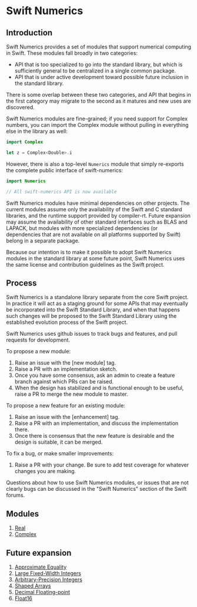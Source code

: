 # Swift Numerics
  
## Introduction
Swift Numerics provides a set of modules that support numerical computing in Swift.
These modules fall broadly in two categories:

- API that is too specialized to go into the standard library, but which is sufficiently general to be centralized in a single common package.
- API that is under active development toward possible future inclusion in the standard library.

There is some overlap between these two categories, and API that begins in the first category may migrate to the second as it matures and new uses are discovered.

Swift Numerics modules are fine-grained; if you need support for Complex numbers, you can import the Complex module without pulling in everything else in the library as well:
```swift
import Complex

let z = Complex<Double>.i
```
However, there is also a top-level `Numerics` module that simply re-exports the complete public interface of swift-numerics:
```swift
import Numerics

// All swift-numerics API is now available
```

Swift Numerics modules have minimal dependencies on other projects.
The current modules assume only the availability of the Swift and C standard libraries, and the runtime support provided by compiler-rt.
Future expansion may assume the availability of other standard interfaces such as BLAS and LAPACK, but modules with more specialized dependencies (or dependencies that are not available on all platforms supported by Swift) belong in a separate package.

Because our intention is to make it possible to adopt Swift Numerics modules in the standard library at some future point, Swift Numerics uses the same license and contribution guidelines as the Swift project.

## Process
Swift Numerics is a standalone library separate from the core Swift project.
In practice it will act as a staging ground for some APIs that may eventually be incorporated into the Swift Standard Library, and when that happens such changes will be proposed to the Swift Standard Library using the established evolution process of the Swift project.

Swift Numerics uses github issues to track bugs and features, and pull requests for development.

To propose a new module:
1. Raise an issue with the [new module] tag.
2. Raise a PR with an implementation sketch.
3. Once you have some consensus, ask an admin to create a feature branch against which PRs can be raised.
4. When the design has stabilized and is functional enough to be useful, raise a PR to merge the new module to master.

To propose a new feature for an existing module:
1. Raise an issue with the [enhancement] tag.
2. Raise a PR with an implementation, and discuss the implementation there.
3. Once there is consensus that the new feature is desirable and the design is suitable, it can be merged.

To fix a bug, or make smaller improvements:
1. Raise a PR with your change. Be sure to add test coverage for whatever changes you are making.

Questions about how to use Swift Numerics modules, or issues that are not clearly bugs can be discussed in the "Swift Numerics" section of the Swift forums.

## Modules
1. [Real](Sources/Real/README.md)
2. [Complex](Sources/Complex/README.md)

## Future expansion
1. [Approximate Equality](https://github.com/apple/swift-numerics/issues/3)
2. [Large Fixed-Width Integers](https://github.com/apple/swift-numerics/issues/4)
3. [Arbitrary-Precision Integers](https://github.com/apple/swift-numerics/issues/5)
4. [Shaped Arrays](https://github.com/apple/swift-numerics/issues/6)
5. [Decimal Floating-point](https://github.com/apple/swift-numerics/issues/7)
6. [Float16](https://github.com/apple/swift-numerics/issues/8)
